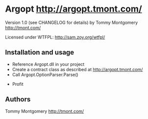 # Argopt <http://argopt.tmont.com/>
Version 1.0 (see CHANGELOG for details)
by Tommy Montgomery <http://tmont.com/>

Licensed under WTFPL: http://sam.zoy.org/wtfpl/

## Installation and usage
* Reference Argopt.dll in your project
* Create a contract class as described at http://argopt.tmont.com/
* Call Argopt.OptionParser.Parse<ContractClass>()
- Profit

## Authors
Tommy Montgomery <http://tmont.com/>
